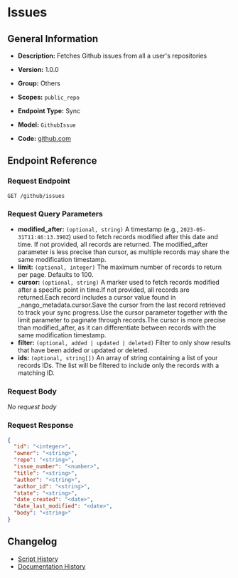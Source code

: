 <!-- BEGIN GENERATED CONTENT -->
# Issues

## General Information

- **Description:** Fetches Github issues from all a user's repositories

- **Version:** 1.0.0
- **Group:** Others
- **Scopes:** `public_repo`
- **Endpoint Type:** Sync
- **Model:** `GithubIssue`
- **Code:** [github.com](https://github.com/NangoHQ/integration-templates/tree/main/integrations/github/syncs/issues.ts)


## Endpoint Reference

### Request Endpoint

`GET /github/issues`

### Request Query Parameters

- **modified_after:** `(optional, string)` A timestamp (e.g., `2023-05-31T11:46:13.390Z`) used to fetch records modified after this date and time. If not provided, all records are returned. The modified_after parameter is less precise than cursor, as multiple records may share the same modification timestamp.
- **limit:** `(optional, integer)` The maximum number of records to return per page. Defaults to 100.
- **cursor:** `(optional, string)` A marker used to fetch records modified after a specific point in time.If not provided, all records are returned.Each record includes a cursor value found in _nango_metadata.cursor.Save the cursor from the last record retrieved to track your sync progress.Use the cursor parameter together with the limit parameter to paginate through records.The cursor is more precise than modified_after, as it can differentiate between records with the same modification timestamp.
- **filter:** `(optional, added | updated | deleted)` Filter to only show results that have been added or updated or deleted.
- **ids:** `(optional, string[])` An array of string containing a list of your records IDs. The list will be filtered to include only the records with a matching ID.

### Request Body

_No request body_

### Request Response

```json
{
  "id": "<integer>",
  "owner": "<string>",
  "repo": "<string>",
  "issue_number": "<number>",
  "title": "<string>",
  "author": "<string>",
  "author_id": "<string>",
  "state": "<string>",
  "date_created": "<date>",
  "date_last_modified": "<date>",
  "body": "<string>"
}
```

## Changelog

- [Script History](https://github.com/NangoHQ/integration-templates/commits/main/integrations/github/syncs/issues.ts)
- [Documentation History](https://github.com/NangoHQ/integration-templates/commits/main/integrations/github/syncs/issues.md)

<!-- END  GENERATED CONTENT -->

